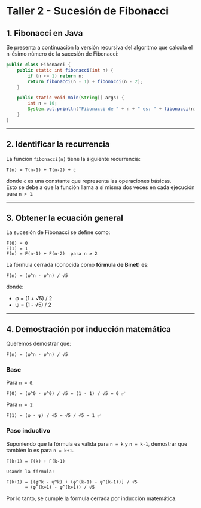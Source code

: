 # Taller 2 - Sucesión de Fibonacci

## 1. Fibonacci en Java

Se presenta a continuación la versión recursiva del algoritmo que calcula el n-ésimo número de la sucesión de Fibonacci:

```java
public class Fibonacci {
    public static int fibonacci(int n) {
        if (n <= 1) return n;
        return fibonacci(n - 1) + fibonacci(n - 2);
    }

    public static void main(String[] args) {
        int n = 10;
        System.out.println("Fibonacci de " + n + " es: " + fibonacci(n));
    }
}
```

---

## 2. Identificar la recurrencia

La función `fibonacci(n)` tiene la siguiente recurrencia:

```
T(n) = T(n-1) + T(n-2) + c
```

donde `c` es una constante que representa las operaciones básicas.  
Esto se debe a que la función llama a sí misma dos veces en cada ejecución para `n > 1`.

---

## 3. Obtener la ecuación general

La sucesión de Fibonacci se define como:

```
F(0) = 0  
F(1) = 1  
F(n) = F(n-1) + F(n-2)  para n ≥ 2
```

La fórmula cerrada (conocida como **fórmula de Binet**) es:

```
F(n) = (φ^n - ψ^n) / √5
```

donde:

- φ = (1 + √5) / 2  
- ψ = (1 - √5) / 2

---

## 4. Demostración por inducción matemática

Queremos demostrar que:

```
F(n) = (φ^n - ψ^n) / √5
```

### Base

Para `n = 0`:

```
F(0) = (φ^0 - ψ^0) / √5 = (1 - 1) / √5 = 0 ✅
```

Para `n = 1`:

```
F(1) = (φ - ψ) / √5 = √5 / √5 = 1 ✅
```

### Paso inductivo

Suponiendo que la fórmula es válida para `n = k` y `n = k-1`, demostrar que también lo es para `n = k+1`.

```
F(k+1) = F(k) + F(k-1)

Usando la fórmula:

F(k+1) = [(φ^k - ψ^k) + (φ^(k-1) - ψ^(k-1))] / √5
       = (φ^(k+1) - ψ^(k+1)) / √5
```

Por lo tanto, se cumple la fórmula cerrada por inducción matemática.